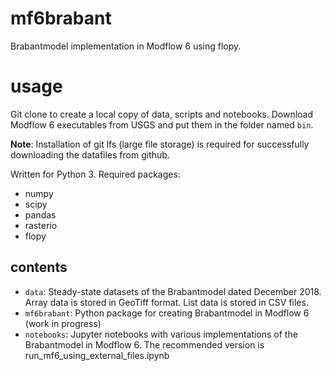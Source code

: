 # mf6brabant
Brabantmodel implementation in Modflow 6 using flopy.

# usage

Git clone to create a local copy of data, scripts and notebooks. Download Modflow 6 executables from USGS and put them in the folder named `bin`. 

__Note__: Installation of git lfs (large file storage) is required for successfully downloading the datafiles from github. 

Written for Python 3. Required packages:

* numpy
* scipy
* pandas
* rasterio
* flopy


## contents

* `data`: Steady-state datasets of the Brabantmodel dated December 2018. Array data is stored in GeoTiff format. List data is stored in CSV files.
* `mf6brabant`: Python package for creating Brabantmodel in Modflow 6 (work in progress)
* `notebooks`: Jupyter notebooks with various implementations of the Brabantmodel in Modflow 6. The recommended version is run_mf6_using_external_files.ipynb



